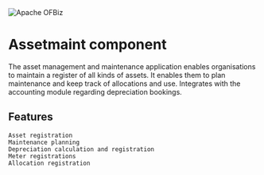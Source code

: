 <img src="https://camo.githubusercontent.com/b313d4ec52b77b5024e2988aaf76720258233e69/68747470733a2f2f6f6662697a2e6170616368652e6f72672f696d616765732f6f6662697a5f6c6f676f2e706e67" alt="Apache OFBiz" />

# Assetmaint component
The asset management and maintenance application enables organisations to maintain a register of all kinds of assets. It enables them to plan maintenance and keep track of allocations and use. Integrates with the accounting module regarding depreciation bookings.


## Features

    Asset registration
    Maintenance planning
    Depreciation calculation and registration
    Meter registrations
    Allocation registration

